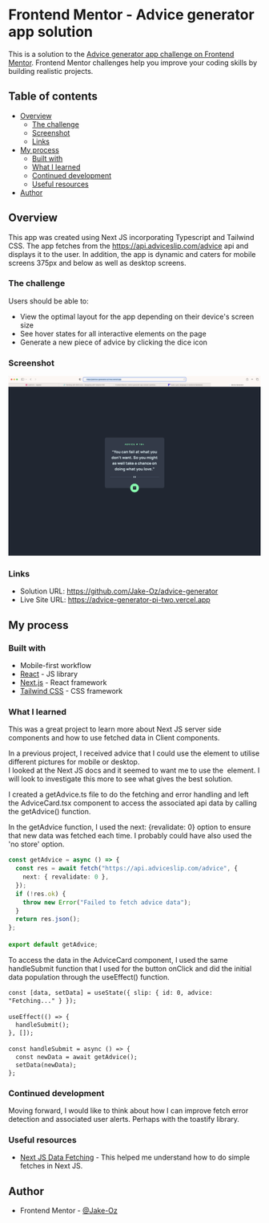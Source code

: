 # Frontend Mentor - Advice generator app solution

This is a solution to the [Advice generator app challenge on Frontend Mentor](https://www.frontendmentor.io/challenges/advice-generator-app-QdUG-13db). Frontend Mentor challenges help you improve your coding skills by building realistic projects.

## Table of contents

- [Overview](#overview)
  - [The challenge](#the-challenge)
  - [Screenshot](#screenshot)
  - [Links](#links)
- [My process](#my-process)
  - [Built with](#built-with)
  - [What I learned](#what-i-learned)
  - [Continued development](#continued-development)
  - [Useful resources](#useful-resources)
- [Author](#author)

## Overview

This app was created using Next JS incorporating Typescript and Tailwind CSS. The app fetches from the https://api.adviceslip.com/advice api and displays
it to the user. In addition, the app is dynamic and caters for mobile screens 375px and below as well as desktop screens.

### The challenge

Users should be able to:

- View the optimal layout for the app depending on their device's screen size
- See hover states for all interactive elements on the page
- Generate a new piece of advice by clicking the dice icon

### Screenshot

![](./screenshot.png)

### Links

- Solution URL: https://github.com/Jake-Oz/advice-generator
- Live Site URL: https://advice-generator-pi-two.vercel.app

## My process

### Built with

- Mobile-first workflow
- [React](https://reactjs.org/) - JS library
- [Next.js](https://nextjs.org/) - React framework
- [Tailwind CSS](https://tailwindcss.com/) - CSS framework

### What I learned

This was a great project to learn more about Next JS server side components and how to use fetched data in Client components.

In a previous project, I received advice that I could use the <picture> element to utilise different pictures for mobile or desktop.  
I looked at the Next JS docs and it seemed to want me to use the <Image/> element. I will look to investigate this more to see what gives the best solution.

I created a getAdvice.ts file to do the fetching and error handling and left the AdviceCard.tsx component to access the associated api data by calling the getAdvice() function.

In the getAdvice function, I used the next: {revalidate: 0} option to ensure that new data was fetched each time. I probably could have also used the 'no store' option.

```ts
const getAdvice = async () => {
  const res = await fetch("https://api.adviceslip.com/advice", {
    next: { revalidate: 0 },
  });
  if (!res.ok) {
    throw new Error("Failed to fetch advice data");
  }
  return res.json();
};

export default getAdvice;
```

To access the data in the AdviceCard component, I used the same handleSubmit function that I used for the button onClick and did the initial data population through the useEffect() function.

```tsx
const [data, setData] = useState({ slip: { id: 0, advice: "Fetching..." } });

useEffect(() => {
  handleSubmit();
}, []);

const handleSubmit = async () => {
  const newData = await getAdvice();
  setData(newData);
};
```

### Continued development

Moving forward, I would like to think about how I can improve fetch error detection and associated user alerts. Perhaps with the toastify library.

### Useful resources

- [Next JS Data Fetching](https://nextjs.org/docs/app/building-your-application/data-fetching/fetching) - This helped me understand how to do simple fetches in Next JS.

## Author

- Frontend Mentor - [@Jake-Oz](https://www.frontendmentor.io/profile/jake-oz)
